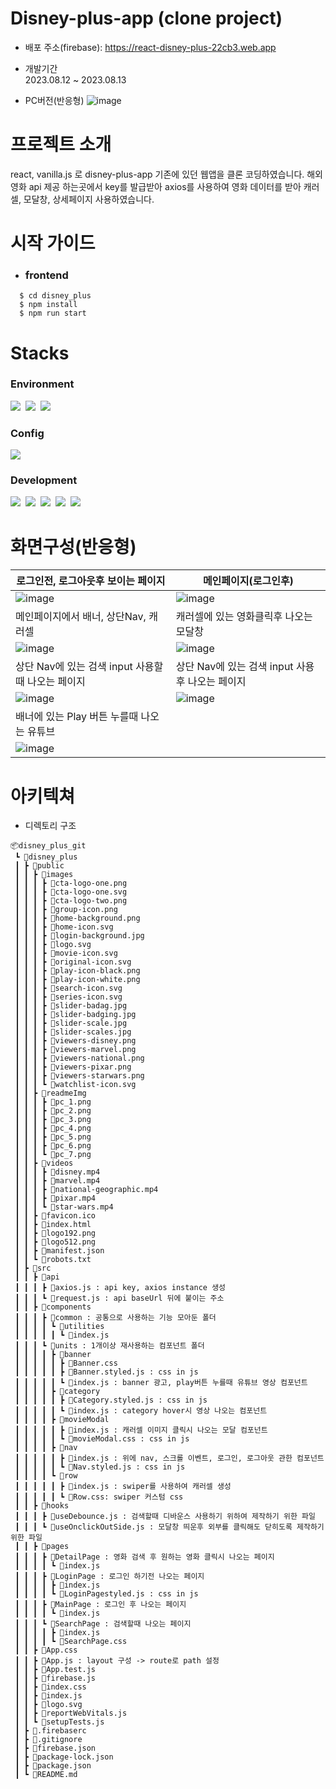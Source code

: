 # Disney-plus-app (clone project)

- 배포 주소(firebase): https://react-disney-plus-22cb3.web.app

- 개발기간<br/>
  2023.08.12 ~ 2023.08.13

- PC버전(반응형)
  ![image](/disney_plus/public/readmeImg/pc_1.png)

# 프로젝트 소개

react, vanilla.js 로 disney-plus-app 기존에 있던 웹앱을 클론 코딩하였습니다.
해외 영화 api 제공 하는곳에서 key를 발급받아
axios를 사용하여 영화 데이터를 받아 캐러셀, 모달창, 상세페이지
사용하였습니다.

# 시작 가이드

- ### frontend

```
  $ cd disney_plus
  $ npm install
  $ npm run start
```

# Stacks

### **Environment**<br/>

<img src="https://img.shields.io/badge/visual studio code-007ACC?style=for-the-badge&logo=visualstudiocode&logoColor=white">&nbsp;
<img src="https://img.shields.io/badge/git-F05032?style=for-the-badge&logo=git&logoColor=white">
&nbsp;<img src="https://img.shields.io/badge/github-181717?style=for-the-badge&logo=github&logoColor=white">

### **Config**<br/>

<img src="https://img.shields.io/badge/npm-CB3837?style=for-the-badge&logo=npm&logoColor=white"><br/>

### **Development**<br/>

<img src="https://img.shields.io/badge/javascript-20232a?style=for-the-badge&logo=javascript&logoColor=F7DF1E">&nbsp;
<img src="https://img.shields.io/badge/react-20232a?style=for-the-badge&logo=react&logoColor=5dcfee">&nbsp;
<img src="https://img.shields.io/badge/styled_componets-DB7093?style=for-the-badge&logo=styled-components&logoColor=white">&nbsp;
<img src="https://img.shields.io/badge/firebase-FFCA28?style=for-the-badge&logo=firebase&logoColor=white">&nbsp;
<img src="https://img.shields.io/badge/axios-5A29E4?style=for-the-badge&logo=axios&logoColor=white"><br/>

# 화면구성(반응형)

| 로그인전, 로그아웃후 보이는 페이지                | 메인페이지(로그인후)                             |
| ------------------------------------------------- | ------------------------------------------------ |
| ![image](/disney_plus/public/readmeImg/pc_1.png)  | ![image](/disney_plus/public/readmeImg/pc_2.png) |
| 메인페이지에서 배너, 상단Nav, 캐러셀              | 캐러셀에 있는 영화클릭후 나오는 모달창           |
| ![image](/disney_plus/public/readmeImg/pc_3.png)  | ![image](/disney_plus/public/readmeImg/pc_4.png) |
| 상단 Nav에 있는 검색 input 사용할때 나오는 페이지 | 상단 Nav에 있는 검색 input 사용후 나오는 페이지  |
| ![image](/disney_plus/public/readmeImg/pc_5.png)  | ![image](/disney_plus/public/readmeImg/pc_6.png) |
| 배너에 있는 Play 버튼 누를때 나오는 유튜브        |
| ![image](/disney_plus/public/readmeImg/pc_7.png)  |

# 아키텍쳐

- 디렉토리 구조

```
📦disney_plus_git
 ┗ 📂disney_plus
 ┃ ┣ 📂public
 ┃ ┃ ┣ 📂images
 ┃ ┃ ┃ ┣ 📜cta-logo-one.png
 ┃ ┃ ┃ ┣ 📜cta-logo-one.svg
 ┃ ┃ ┃ ┣ 📜cta-logo-two.png
 ┃ ┃ ┃ ┣ 📜group-icon.png
 ┃ ┃ ┃ ┣ 📜home-background.png
 ┃ ┃ ┃ ┣ 📜home-icon.svg
 ┃ ┃ ┃ ┣ 📜login-background.jpg
 ┃ ┃ ┃ ┣ 📜logo.svg
 ┃ ┃ ┃ ┣ 📜movie-icon.svg
 ┃ ┃ ┃ ┣ 📜original-icon.svg
 ┃ ┃ ┃ ┣ 📜play-icon-black.png
 ┃ ┃ ┃ ┣ 📜play-icon-white.png
 ┃ ┃ ┃ ┣ 📜search-icon.svg
 ┃ ┃ ┃ ┣ 📜series-icon.svg
 ┃ ┃ ┃ ┣ 📜slider-badag.jpg
 ┃ ┃ ┃ ┣ 📜slider-badging.jpg
 ┃ ┃ ┃ ┣ 📜slider-scale.jpg
 ┃ ┃ ┃ ┣ 📜slider-scales.jpg
 ┃ ┃ ┃ ┣ 📜viewers-disney.png
 ┃ ┃ ┃ ┣ 📜viewers-marvel.png
 ┃ ┃ ┃ ┣ 📜viewers-national.png
 ┃ ┃ ┃ ┣ 📜viewers-pixar.png
 ┃ ┃ ┃ ┣ 📜viewers-starwars.png
 ┃ ┃ ┃ ┗ 📜watchlist-icon.svg
 ┃ ┃ ┣ 📂readmeImg
 ┃ ┃ ┃ ┣ 📜pc_1.png
 ┃ ┃ ┃ ┣ 📜pc_2.png
 ┃ ┃ ┃ ┣ 📜pc_3.png
 ┃ ┃ ┃ ┣ 📜pc_4.png
 ┃ ┃ ┃ ┣ 📜pc_5.png
 ┃ ┃ ┃ ┣ 📜pc_6.png
 ┃ ┃ ┃ ┗ 📜pc_7.png
 ┃ ┃ ┣ 📂videos
 ┃ ┃ ┃ ┣ 📜disney.mp4
 ┃ ┃ ┃ ┣ 📜marvel.mp4
 ┃ ┃ ┃ ┣ 📜national-geographic.mp4
 ┃ ┃ ┃ ┣ 📜pixar.mp4
 ┃ ┃ ┃ ┗ 📜star-wars.mp4
 ┃ ┃ ┣ 📜favicon.ico
 ┃ ┃ ┣ 📜index.html
 ┃ ┃ ┣ 📜logo192.png
 ┃ ┃ ┣ 📜logo512.png
 ┃ ┃ ┣ 📜manifest.json
 ┃ ┃ ┗ 📜robots.txt
 ┃ ┣ 📂src
 ┃ ┃ ┣ 📂api
 ┃ ┃ ┃ ┣ 📜axios.js : api key, axios instance 생성
 ┃ ┃ ┃ ┗ 📜request.js : api baseUrl 뒤에 붙이는 주소
 ┃ ┃ ┣ 📂components
 ┃ ┃ ┃ ┣ 📂common : 공통으로 사용하는 기능 모아둔 폴더
 ┃ ┃ ┃ ┃ ┗ 📂utilities
 ┃ ┃ ┃ ┃ ┃ ┗ 📜index.js
 ┃ ┃ ┃ ┗ 📂units : 1개이상 재사용하는 컴포넌트 폴더
 ┃ ┃ ┃ ┃ ┣ 📂banner
 ┃ ┃ ┃ ┃ ┃ ┣ 📜Banner.css
 ┃ ┃ ┃ ┃ ┃ ┣ 📜Banner.styled.js : css in js
 ┃ ┃ ┃ ┃ ┃ ┗ 📜index.js : banner 광고, play버튼 누를때 유튜브 영상 컴포넌트
 ┃ ┃ ┃ ┃ ┣ 📂category
 ┃ ┃ ┃ ┃ ┃ ┣ 📜Category.styled.js : css in js
 ┃ ┃ ┃ ┃ ┃ ┗ 📜index.js : category hover시 영상 나오는 컴포넌트
 ┃ ┃ ┃ ┃ ┣ 📂movieModal
 ┃ ┃ ┃ ┃ ┃ ┣ 📜index.js : 캐러셀 이미지 클릭시 나오는 모달 컴포넌트
 ┃ ┃ ┃ ┃ ┃ ┗ 📜movieModal.css : css in js
 ┃ ┃ ┃ ┃ ┣ 📂nav
 ┃ ┃ ┃ ┃ ┃ ┣ 📜index.js : 위에 nav, 스크롤 이벤트, 로그인, 로그아웃 관한 컴포넌트
 ┃ ┃ ┃ ┃ ┃ ┗ 📜Nav.styled.js : css in js
 ┃ ┃ ┃ ┃ ┗ 📂row
 ┃ ┃ ┃ ┃ ┃ ┣ 📜index.js : swiper를 사용하여 캐러셀 생성
 ┃ ┃ ┃ ┃ ┃ ┗ 📜Row.css: swiper 커스텀 css
 ┃ ┃ ┣ 📂hooks
 ┃ ┃ ┃ ┣ 📜useDebounce.js : 검색할때 디바운스 사용하기 위하여 제작하기 위한 파일
 ┃ ┃ ┃ ┗ 📜useOnclickOutSide.js : 모달창 띄운후 외부를 클릭해도 닫히도록 제작하기 위한 파일
 ┃ ┃ ┣ 📂pages
 ┃ ┃ ┃ ┣ 📂DetailPage : 영화 검색 후 원하는 영화 클릭시 나오는 페이지
 ┃ ┃ ┃ ┃ ┗ 📜index.js
 ┃ ┃ ┃ ┣ 📂LoginPage : 로그인 하기전 나오는 페이지
 ┃ ┃ ┃ ┃ ┣ 📜index.js
 ┃ ┃ ┃ ┃ ┗ 📜LoginPagestyled.js : css in js
 ┃ ┃ ┃ ┣ 📂MainPage : 로그인 후 나오는 페이지
 ┃ ┃ ┃ ┃ ┗ 📜index.js
 ┃ ┃ ┃ ┗ 📂SearchPage : 검색할때 나오는 페이지
 ┃ ┃ ┃ ┃ ┣ 📜index.js
 ┃ ┃ ┃ ┃ ┗ 📜SearchPage.css
 ┃ ┃ ┣ 📜App.css
 ┃ ┃ ┣ 📜App.js : layout 구성 -> route로 path 설정
 ┃ ┃ ┣ 📜App.test.js
 ┃ ┃ ┣ 📜firebase.js
 ┃ ┃ ┣ 📜index.css
 ┃ ┃ ┣ 📜index.js
 ┃ ┃ ┣ 📜logo.svg
 ┃ ┃ ┣ 📜reportWebVitals.js
 ┃ ┃ ┗ 📜setupTests.js
 ┃ ┣ 📜.firebaserc
 ┃ ┣ 📜.gitignore
 ┃ ┣ 📜firebase.json
 ┃ ┣ 📜package-lock.json
 ┃ ┣ 📜package.json
 ┃ ┗ 📜README.md
```
